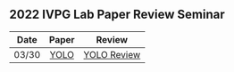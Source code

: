 ## 2022 IVPG Lab Paper Review Seminar

|Date|Paper|Review|
|:--:|:--:|:--:|
|03/30|[YOLO](https://pjreddie.com/media/files/papers/yolo_1.pdf)|[YOLO Review](https://github.com/yunjeong-chang/2022_IVPGLab_PaperReview/blob/main/PaperReview/YOLO(03.30).pdf)|
